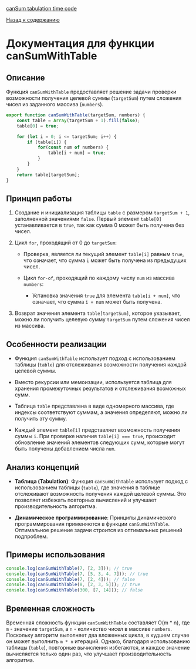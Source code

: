 [canSum tabulation time code](https://www.youtube.com/watch?v=oBt53YbR9Kk&t=13079s)

[Назад к содержанию](../README.md)

# Документация для функции canSumWithTable

## Описание

Функция `canSumWithTable` предоставляет решение задачи проверки возможности получения целевой суммы (`targetSum`) путем сложения чисел из заданного массива (`numbers`).

```javascript
export function canSumWithTable(targetSum, numbers) {
    const table = Array(targetSum + 1).fill(false);
    table[0] = true;

    for (let i = 0; i <= targetSum; i++) {
        if (table[i]) {
            for(const num of numbers) {
                table[i + num] = true;
            }
        }
    }
    return table[targetSum];
}
```

## Принцип работы

1. Создание и инициализация таблицы `table` с размером `targetSum + 1`, заполненной значениями `false`. Первый элемент `table[0]` устанавливается в `true`, так как сумма 0 может быть получена без чисел.

2. Цикл `for`, проходящий от 0 до `targetSum`:

    - Проверка, является ли текущий элемент `table[i]` равным `true`, что означает, что сумма `i` может быть получена из предыдущих чисел.

    - Цикл `for-of`, проходящий по каждому числу `num` из массива `numbers`:

        - Установка значения `true` для элемента `table[i + num]`, что означает, что сумма `i + num` может быть получена.

3. Возврат значения элемента `table[targetSum]`, которое указывает, можно ли получить целевую сумму `targetSum` путем сложения чисел из массива.

## Особенности реализации

- Функция `canSumWithTable` использует подход с использованием таблицы (`table`) для отслеживания возможности получения каждой целевой суммы.

- Вместо рекурсии или мемоизации, используется таблица для хранения промежуточных результатов и отслеживания возможных сумм.

- Таблица `table` представлена в виде одномерного массива, где индексы соответствуют суммам, а значения определяют, можно ли получить эту сумму.

- Каждый элемент `table[i]` представляет возможность получения суммы `i`. При проверке наличия `table[i] === true`, происходит обновление значений элементов следующих сумм, которые могут быть получены добавлением числа `num`.

## Анализ концепций

- **Таблица (Tabulation)**: Функция `canSumWithTable` использует подход с использованием таблицы (`table`), где значения в таблице отслеживают возможность получения каждой целевой суммы. Это позволяет избежать повторных вычислений и улучшает производительность алгоритма.

- **Динамическое программирование**: Принципы динамического программирования применяются в функции `canSumWithTable`. Оптимальное решение задачи строится из оптимальных решений подпроблем.

## Примеры использования

```javascript
console.log(canSumWithTable(7, [2, 3])); // true
console.log(canSumWithTable(7, [5, 3, 4, 7])); // true
console.log(canSumWithTable(7, [2, 4])); // false
console.log(canSumWithTable(8, [2, 3, 5])); // true
console.log(canSumWithTable(300, [7, 14])); // false
```

## Временная сложность

Временная сложность функции `canSumWithTable` составляет O(m * n), где `m` - значение `targetSum`, а `n` - количество чисел в массиве `numbers`. Поскольку алгоритм выполняет два вложенных цикла, в худшем случае он может выполнить `m * n` итераций. Однако, благодаря использованию таблицы (`table`), повторные вычисления избегаются, и каждое значение вычисляется только один раз, что улучшает производительность алгоритма.